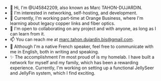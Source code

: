 - 👋 Hi, I'm @U45842209, also known as Marc TAHON-DUJARDIN.
- 👀 I'm interested in networking, self-hosting, and development.
- 🌱 Currently, I'm working part-time at Orange Business, where I'm learning about legacy copper links and fiber optics.
- 💞️ I'm open to collaborating on any project and with anyone, as long as I can learn from it.
- 📫 You can reach me at marc.tahon.dujardin.bis@gmail.com.
- 📖 Although I'm a native French speaker, feel free to communicate with me in English, both in writing and speaking.
- ✨ The accomplishment I'm most proud of is my homelab. I have built a network for myself and my family, which has been a rewarding experience. Currently, I'm working on setting up a functional JellySeer and JellyFin system, which I find exciting.
